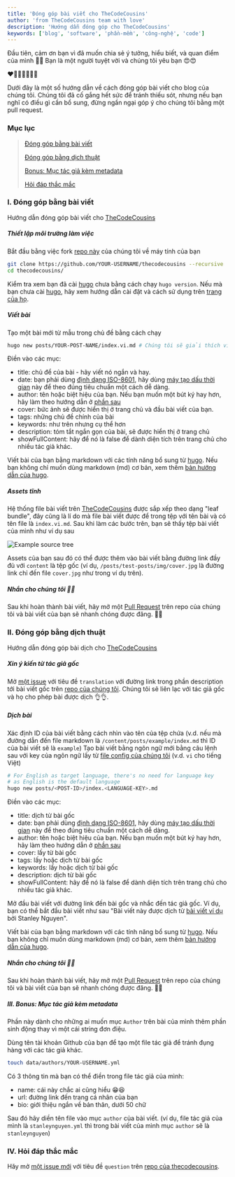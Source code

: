 ```yaml
---
title: 'Đóng góp bài viết cho TheCodeCousins'
author: 'from TheCodeCousins team with love'
description: 'Hướng dẫn đóng góp cho TheCodeCousins'
keywords: ['blog', 'software', 'phần-mềm', 'công-nghệ', 'code']
---
```


Đầu tiên, cảm ơn bạn vì đã muốn chia sẻ ý tưởng, hiểu biết, và quan điểm của mình 🎉🎉 Bạn là một người tuyệt vời và chúng tôi yêu bạn 😍😍

❤️🧡💛💚💙💜🖤

Dưới đây là một số hướng dẫn về cách đóng góp bài viết cho blog của chúng tôi.
Chúng tôi đã cố gắng hết sức để tránh thiếu sót, nhưng nếu bạn nghĩ có điều gì cần bổ sung, đừng ngần ngại góp ý cho chúng tôi bằng một pull request.

### Mục lục

> [Đóng góp bằng bài viết](#author)
>
> [Đóng góp bằng dịch thuật](#translator)
>
> [Bonus: Mục tác giả kèm metadata](#bonus)
>
> [Hỏi đáp thắc mắc](#question)

### <a name="author" id="author"></a> I. Đóng góp bằng bài viết

Hướng dẫn đóng góp bài viết cho [TheCodeCousins](https://thecodecousins.com)

##### Thiết lập môi trường làm việc

Bắt đầu bằng việc fork [repo này](https://github.com/thecodecousins/thecodecousins) của chúng tôi về máy tính của bạn

```bash
git clone https://github.com/YOUR-USERNAME/thecodecousins --recursive
cd thecodecousins/
```

Kiểm tra xem bạn đã cài [hugo](https://gohugo.io) chưa bằng cách chạy `hugo version`.
Nếu mà bạn chưa cài [hugo](https://gohugo.io), hãy xem hướng dẫn cài đặt và cách sử dụng trên [trang của họ](https://gohugo.io/getting-started/installing/).

##### Viết bài

Tạo một bài mới từ mẫu trong chủ đề bằng cách chạy

```bash
hugo new posts/YOUR-POST-NAME/index.vi.md # Chúng tôi sẽ giải thích vì sao dùng index.vi.md trong phần sau
```

Điền vào các mục:

- title: chủ để của bài - hãy viết nó ngắn và hay.
- date: bạn phải dùng [định dạng ISO-8601](https://vi.wikipedia.org/wiki/ISO_8601), hãy dùng [máy tạo dấu thời gian](https://timestampgenerator.com/) này để theo đúng tiêu chuẩn một cách dễ dàng.
- author: tên hoặc biệt hiệu của bạn. Nếu bạn muốn một bút ký hay hơn, hãy làm theo hướng dẫn ở [phần sau](#bonus)
- cover: bức ảnh sẽ được hiển thị ở trang chủ và đầu bài viết của bạn.
- tags: những chủ đề chính của bài
- keywords: như trên nhưng cụ thể hơn
- description: tóm tắt ngắn gọn của bài, sẽ được hiển thị ở trang chủ
- showFullContent: hãy để nó là false để dành diện tích trên trang chủ cho nhiều tác giả khác.

Viết bài của bạn bằng markdown với các tính năng bổ sung từ [hugo](https://gohugo.io/).
Nếu bạn không chỉ muốn dùng markdown (md) cơ bản, xem thêm [bản hướng dẫn của hugo](https://gohugo.io/content-management/).

##### Assets tĩnh

Hệ thống file bài viết trên [TheCodeCousins](https://thecodecousins.com) được sắp xếp theo dạng "leaf bundle", đây cũng là lí do mà file bài viết được để trong tệp với tên bài và có tên file là `index.vi.md`.
Sau khi làm các bước trên, bạn sẽ thấy tệp bài viết của mình như ví dụ sau

![Example source tree](/example-tree.png)

Assets của bạn sau đó có thể được thêm vào bài viết bằng đường link đầy đủ với `content` là tệp gốc
(ví dụ, `/posts/test-posts/img/cover.jpg` là đường link chỉ đến file `cover.jpg` như trong ví dụ trên).

##### Nhắn cho chúng tôi 🎉🎉

Sau khi hoàn thành bài viết, hãy mở một [Pull Request](https://github.com/thecodecousins/thecodecousins/compare) trên repo của chúng tôi và bài viết của bạn sẽ nhanh chóng được đăng. 🥳🥳

### <a name="translator" id="translator"></a> II. Đóng góp bằng dịch thuật

Hướng dẫn đóng góp bài dịch cho [TheCodeCousins](https://thecodecousins.com)

##### Xin ý kiến từ tác giả gốc

Mở [một issue](https://github.com/thecodecousins/thecodecousins/issues/new) với tiêu đề `translation` với đường link trong phần description tới bài viết gốc trên [repo của chúng tôi](https://github.com/thecodecousins/thecodecousins).
Chúng tôi sẽ liên lạc với tác giả gốc và họ cho phép bài được dịch 👌👌.

##### Dịch bài

Xác định ID của bài viết bằng cách nhìn vào tên của tệp chứa (v.d. nếu mà đường dẫn đến file markdown là `/content/posts/example/index.md` thì ID của bài viết sẽ là `example`)
Tạo bài viết bằng ngôn ngữ mới bằng câu lệnh sau với key của ngôn ngữ lấy từ [file config của chúng tôi](https://github.com/thecodecousins/thecodecousins/blob/master/config.yaml) (v.d. `vi` cho tiếng Việt)

```bash
# For English as target language, there's no need for language key
# as English is the default language
hugo new posts/<POST-ID>/index.<LANGUAGE-KEY>.md
```

Điền vào các mục:

- title: dịch từ bài gốc
- date: bạn phải dùng [định dạng ISO-8601](https://vi.wikipedia.org/wiki/ISO_8601), hãy dùng [máy tạo dấu thời gian](https://timestampgenerator.com/) này để theo đúng tiêu chuẩn một cách dễ dàng.
- author: tên hoặc biệt hiệu của bạn. Nếu bạn muốn một bút ký hay hơn, hãy làm theo hướng dẫn ở [phần sau](#bonus)
- cover: lấy từ bài gốc
- tags: lấy hoặc dịch từ bài gốc
- keywords: lấy hoặc dịch từ bài gốc
- description: dịch từ bài gốc
- showFullContent: hãy để nó là false để dành diện tích trên trang chủ cho nhiều tác giả khác.

Mở đầu bài viết với đường link đến bài gốc và nhắc đến tác giả gốc.
Ví dụ, bạn có thể bắt đầu bài viết như sau "Bài viết này được dịch từ [bài viết ví dụ](/vi/posts/example) bởi Stanley Nguyen".

Viết bài của bạn bằng markdown với các tính năng bổ sung từ [hugo](https://gohugo.io/).
Nếu bạn không chỉ muốn dùng markdown (md) cơ bản, xem thêm [bản hướng dẫn của hugo](https://gohugo.io/content-management/).

##### Nhắn cho chúng tôi 🎉🎉

Sau khi hoàn thành bài viết, hãy mở một [Pull Request](https://github.com/thecodecousins/thecodecousins/compare) trên repo của chúng tôi và bài viết của bạn sẽ nhanh chóng được đăng. 🥳🥳

##### <a name="bonus" id="bonus"></a> III. Bonus: Mục tác giả kèm metadata

Phần này dành cho những ai muốn mục `Author` trên bài của mình thêm phần sinh động thay vì một cái string đơn điệu.

Dùng tên tài khoản Github của bạn để tạo một file tác giả để tránh đụng hàng với các tác giả khác.

```bash
touch data/authors/YOUR-USERNAME.yml
```

Có 3 thông tin mà bạn có thể điền trong file tác giả của mình:

- name: cái này chắc ai cũng hiểu 😁😆
- url: đường link đến trang cá nhân của bạn
- bio: giới thiệu ngắn về bản thân, dưới 50 chữ

Sau đó hãy diền tên file vào mục `author` của bài viết. (ví dụ, file tác giả của mình là `stanleynguyen.yml` thì trong bài viết của mình mục `author` sẽ là `stanleynguyen`)

### <a name="question" id="question"> IV. Hỏi đáp thắc mắc

Hăy mở [một issue mới](https://github.com/thecodecousins/thecodecousins/issues/new) với tiêu đề `question` trên [repo của thecodecousins](https://github.com/thecodecousins/thecodecousins).
